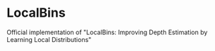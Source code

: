 # LocalBins
Official implementation of "LocalBins: Improving Depth Estimation by Learning Local Distributions"
